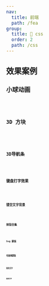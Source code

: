 ```yaml
---
nav:
  title: 前端
  path: /fea
group:
  title: 💊 css
  order: 2
  path: /css
---
```


## 效果案例

### 小球动画

<code src="./demos/demo10/index.tsx" />

### 3D 方块

<code src="./demos/demo9/index.tsx" />

### 3D导航条

<code src="./demos/demo8/index.tsx" />

### 键盘打字效果

<code src="./demos/demo7/index.tsx" />

### 镂空文字背景

<code src="./demos/demo1/index.tsx" />

### 按钮合集

<code src="./demos/demo2/index.tsx" />

### Svg 蒙版

<code src="./demos/demo3/index.tsx" />

### 毛玻璃蒙版

<code src="./demos/demo4/index.tsx" />

### 渐变文字

<code src="./demos/demo5/index.tsx" />

### 渐变文字

<code src="./demos/demo6/index.tsx" />
